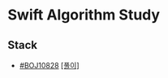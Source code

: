 # Swift Algorithm Study

## Stack

* [#BOJ10828](https://www.acmicpc.net/problem/10828) [[풀이]](./Algorithm_Study/Algorithm_Study/Week2/10828.swift)
